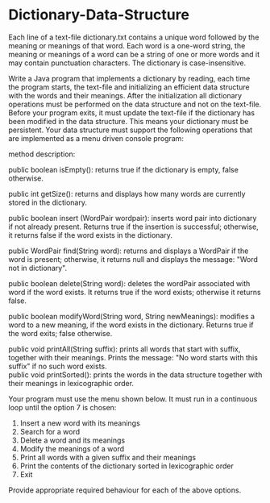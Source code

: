 # Dictionary-Data-Structure

Each line of a text-file dictionary.txt contains a unique word followed by the meaning or meanings of that word. Each word is a one-word string, the meaning or meanings of a word can be a string of one or more words and it may contain punctuation characters. The dictionary is case-insensitive. 

Write a Java program that implements a dictionary by reading, each time the program starts, the text-file and initializing an efficient data structure with the words and their meanings. After the initialization all dictionary operations must be performed on the data structure and not on the text-file. Before your program exits, it must update the text-file if the dictionary has been modified in the data structure. This means your dictionary must be persistent.
Your data structure must support the following operations that are implemented as a menu driven console program: 

method	description:

public boolean isEmpty(): returns true if the dictionary is empty, false otherwise.

public int getSize(): returns and displays how many words are currently stored in the dictionary.

public boolean insert (WordPair wordpair): inserts word pair into dictionary if not already present. Returns true if the insertion is successful; otherwise, it returns false if the word exists in the dictionary.

public WordPair find(String word): returns and displays a WordPair if the word is present; otherwise, it returns null and displays the message: "Word not in dictionary".

public boolean delete(String word): deletes the wordPair associated with word if the word exists. It returns true if the word exists; otherwise it returns false.

public boolean modifyWord(String word, String newMeanings): modifies a word to a new meaning, if the word exists in the dictionary. Returns true if the word exits; false otherwise.

public void printAll(String suffix): prints all words that start with suffix, together with their meanings. Prints the message: "No word starts with this suffix" if no such word exists.  
public void printSorted():	prints the words in the data structure together with their meanings in lexicographic order.

 Your program must use the menu shown below. It must run in a continuous loop until the option 7 is chosen:

1.	Insert a new word with its meanings
2.	Search for a word
3.	Delete a word and its meanings
4.	Modify the meanings of a word
5.	Print all words with a given suffix and their meanings
6.	Print the contents of the dictionary sorted in lexicographic order
7.	Exit

Provide appropriate required behaviour for each of the above options.

